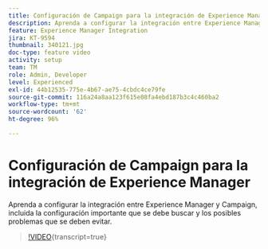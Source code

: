 ```yaml
---
title: Configuración de Campaign para la integración de Experience Manager
description: Aprenda a configurar la integración entre Experience Manager y Campaign, incluida la configuración importante que se debe buscar y los posibles problemas que se deben evitar.
feature: Experience Manager Integration
jira: KT-9594
thumbnail: 340121.jpg
doc-type: feature video
activity: setup
team: TM
role: Admin, Developer
level: Experienced
exl-id: 44b12535-775e-4b67-ae75-4cbdc4ce79fe
source-git-commit: 116a24a8aa123f615e08fa4ebd187b3c4c460ba2
workflow-type: tm+mt
source-wordcount: '62'
ht-degree: 96%

---
```


# Configuración de Campaign para la integración de Experience Manager

Aprenda a configurar la integración entre Experience Manager y Campaign, incluida la configuración importante que se debe buscar y los posibles problemas que se deben evitar.

>[!VIDEO](https://video.tv.adobe.com/v/340121?quality=12&learn=on){transcript=true}

